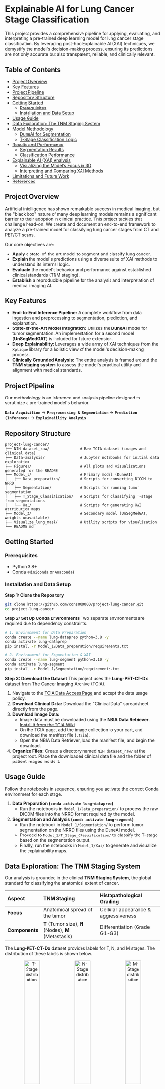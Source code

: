 # Explainable AI for Lung Cancer Stage Classification

This project provides a comprehensive pipeline for applying, evaluating, and interpreting a pre-trained deep learning model for lung cancer stage classification. By leveraging post-hoc Explainable AI (XAI) techniques, we demystify the model's decision-making process, ensuring its predictions are not only accurate but also transparent, reliable, and clinically relevant.

## Table of Contents
- [Project Overview](#project-overview)
- [Key Features](#key-features)
- [Project Pipeline](#project-pipeline)
- [Repository Structure](#repository-structure)
- [Getting Started](#getting-started)
  - [Prerequisites](#prerequisites)
  - [Installation and Data Setup](#installation-and-data-setup)
- [Usage Guide](#usage-guide)
- [Data Exploration: The TNM Staging System](#data-exploration-the-tnm-staging-system)
- [Model Methodology](#model-methodology)
  - [DuneAI for Segmentation](#duneai-for-segmentation)
  - [T-Stage Classification Logic](#t-stage-classification-logic)
- [Results and Performance](#results-and-performance)
  - [Segmentation Results](#segmentation-results)
  - [Classification Performance](#classification-performance)
- [Explainable AI (XAI) Analysis](#explainable-ai-xai-analysis)
  - [Visualizing the Model’s Focus in 3D](#visualizing-the-model’s-focus-in-3d)
  - [Interpreting and Comparing XAI Methods](#interpreting-and-comparing-xai-methods)
- [Limitations and Future Work](#limitations-and-future-work)
- [References](#references)

## Project Overview

Artificial intelligence has shown remarkable success in medical imaging, but the "black box" nature of many deep learning models remains a significant barrier to their adoption in clinical practice. This project tackles that challenge head-on. We create and document an end-to-end framework to analyze a pre-trained model for classifying lung cancer stages from CT and PET/CT scans.

Our core objectives are:
- **Apply** a state-of-the-art model to segment and classify lung cancer.
- **Explain** the model's predictions using a diverse suite of XAI methods to understand its internal logic.
- **Evaluate** the model's behavior and performance against established clinical standards (TNM staging).
- **Establish** a reproducible pipeline for the analysis and interpretation of medical imaging AI.

## Key Features
- **End-to-End Inference Pipeline:** A complete workflow from data ingestion and preprocessing to segmentation, prediction, and explanation.
- **State-of-the-Art Model Integration:** Utilizes the **DuneAI** model for tumor segmentation. An implementation for a second model (**UnSegMedGAT**) is included for future extension.
- **Deep Explainability:** Leverages a wide array of XAI techniques from the `Xplique` library for a holistic view of the model's decision-making process.
- **Clinically Grounded Analysis:** The entire analysis is framed around the **TNM staging system** to assess the model's practical utility and alignment with medical standards.

## Project Pipeline

Our methodology is an inference and analysis pipeline designed to scrutinize a pre-trained model's behavior.

**`Data Acquisition`** → **`Preprocessing & Segmentation`** → **`Prediction (Inference)`** → **`Explainability Analysis`**

## Repository Structure
```
project-lung-cancer/
├── NIH dataset_raw/              # Raw TCIA dataset (images and clinical data)
├── Data-analysis/                # Jupyter notebooks for initial data exploration
├── Figures/                      # All plots and visualizations generated for the README
├── Model_1/                      # Primary model (DuneAI)
│   ├── Data_preparation/         # Scripts for converting DICOM to NRRD
│   ├── Segmentation/             # Scripts for running tumor segmentation
│   ├── T_Stage_Classification/   # Scripts for classifying T-stage from segmentations
│   └── Xai/                      # Scripts for generating XAI attribution maps
├── Model_2/                      # Secondary model (UnSegMedGAT, weights unavailable)
├── Visualize_lung_mask/          # Utility scripts for visualization
└── README.md
```

## Getting Started

### Prerequisites
- Python 3.8+
- Conda (`Miniconda` or `Anaconda`)

### Installation and Data Setup

**Step 1: Clone the Repository**
```bash
git clone https://github.com/cons000000/project-lung-cancer.git
cd project-lung-cancer
```

**Step 2: Set Up Conda Environments**
Two separate environments are required due to dependency constraints.

```bash
# 1. Environment for Data Preparation
conda create --name lung-dataprep python=3.8 -y
conda activate lung-dataprep
pip install -r Model_1/Data_preparation/requirements.txt

# 2. Environment for Segmentation & XAI
conda create --name lung-segment python=3.10 -y
conda activate lung-segment
pip install -r Model_1/Segmentation/requirements.txt
```

**Step 3: Download the Dataset**
This project uses the **Lung-PET-CT-Dx** dataset from The Cancer Imaging Archive (TCIA).

1.  Navigate to the [TCIA Data Access Page](https://www.cancerimagingarchive.net/collection/lung-pet-ct-dx/) and accept the data usage policy.
2.  **Download Clinical Data:** Download the "Clinical Data" spreadsheet directly from the page.
3.  **Download Image Data:**
    *   Image data must be downloaded using the **NBIA Data Retriever**. [Install it from the TCIA Wiki](https://wiki.cancerimagingarchive.net/display/NBIA/Downloading+TCIA+Images#DownloadingTCIAImages-DownloadingtheNBIADataRetriever).
    *   On the TCIA page, add the image collection to your cart, and download the manifest file (`.tcia`).
    *   Open the NBIA Data Retriever, load the manifest file, and begin the download.
4.  **Organize Files:** Create a directory named `NIH dataset_raw/` at the project root. Place the downloaded clinical data file and the folder of patient images inside it.

## Usage Guide
Follow the notebooks in sequence, ensuring you activate the correct Conda environment for each stage.

1.  **Data Preparation (`conda activate lung-dataprep`)**
    - Run the notebooks in `Model_1/Data_preparation/` to process the raw DICOM files into the NRRD format required by the model.
2.  **Segmentation and Analysis (`conda activate lung-segment`)**
    - Run the notebook in `Model_1/Segmentation/` to perform tumor segmentation on the NRRD files using the DuneAI model.
    - Proceed to `Model_1/T_Stage_Classification/` to classify the T-stage based on the segmentation output.
    - Finally, run the notebooks in `Model_1/Xai/` to generate and visualize the explainability maps.

## Data Exploration: The TNM Staging System

Our analysis is grounded in the clinical **TNM Staging System**, the global standard for classifying the anatomical extent of cancer.

| Aspect         | TNM Staging                                 | Histopathological Grading          |
| :------------- | :------------------------------------------ | :--------------------------------- |
| **Focus**      | Anatomical spread of the tumor              | Cellular appearance & aggressiveness |
| **Components** | **T** (Tumor size), **N** (Nodes), **M** (Metastasis) | Differentiation (Grade G1-G3)      |

The **Lung-PET-CT-Dx** dataset provides labels for T, N, and M stages. The distribution of these labels is shown below.

<p align="center">
  <img src="Figures/chart2.svg" alt="T-Stage distribution" width="32%"/>
  <img src="Figures/chart1.svg" alt="N-Stage distribution" width="32%"/>
  <img src="Figures/chart3.svg" alt="M-Stage distribution" width="32%"/>
</p>
<p align="center">
  <b>Figure 1:</b> Distribution of ground truth labels for T-Stage, N-Stage, and M-Stage in the dataset.
</p>

## Model Methodology

### DuneAI for Segmentation
**DuneAI** is a deep learning model designed for the automated detection and segmentation of non-small cell lung cancer (NSCLC) in CT images. It relies on the **[precision-medicine-toolbox](https://github.com/primakov/precision-medicine-toolbox)** for data preprocessing.

- **Input Format:** NRRD files.
- **Preprocessing:** DICOM images are converted to NRRD using the provided scripts.

### T-Stage Classification Logic
The model first segments the tumor and calculates its size. This size is then mapped to a clinical T-stage according to established guidelines.

**Table 1: Mapping Tumor Size to T-Stage**
| T-Stage | Tumor Size                   |
| :------ | :--------------------------- |
| T1a     | ≤ 1 cm (≤ 10 mm)             |
| T1b     | > 1 cm and ≤ 2 cm (11–20 mm) |
| T1c     | > 2 cm and ≤ 3 cm (21–30 mm) |
| T2a     | > 3 cm and ≤ 4 cm (31–40 mm) |
| T2b     | > 4 cm and ≤ 5 cm (41–50 mm) |
| T3      | > 5 cm and ≤ 7 cm (51–70 mm) |
| T4      | > 7 cm (> 70 mm)             |

*Note: The ground truth dataset contains a mix of general labels (e.g., 'T2') and specific sub-stages (e.g., 'T2a'). This label granularity mismatch is a key challenge addressed in the performance analysis.*

## Results and Performance

### Segmentation Results
The DuneAI model processes each patient scan slice-by-slice to generate a 3D segmentation mask identifying the tumor.

<p align="center">
  <img src="Figures/output.png" alt="Model segmentation" width="70%"/>
  <br>
  <b>Figure 2:</b> Example of DuneAI segmentation results on a patient's middle CT slice, showing the original image, ground truth mask, and predicted mask.
</p>

### Classification Performance
The model's T-stage classification performance was evaluated using a confusion matrix. The matrix highlights the model's strengths and weaknesses in distinguishing between different cancer stages.

<p align="center">
  <img src="Figures/confusionmatrixoutput.png" alt="Confusion Matrix" width="60%"/>
</p>
<p align="center">
  <b>Figure 3:</b> Confusion Matrix showing model-predicted T-stages versus the actual T-stages from the dataset.
</p>

**Analysis of Classification Performance:**

- **Strongest Performance:** The model shows its highest confidence and accuracy in identifying the **T1c** stage, correctly classifying 24 cases.
- **Adjacent Stage Confusion:** A common pattern is the confusion between adjacent or near-adjacent stages, which is clinically understandable as it depends on precise size measurements. For example, actual **T1c** cases are frequently misclassified as **T1b** (13 cases) or **T2a** (20 cases). This indicates the model is identifying tumors of a similar size but the calculated diameter falls just across a classification boundary.
- **Handling of General vs. Specific Labels:** The ground truth contains general labels like '2' and '3', while the model predicts specific sub-stages. The model tends to overestimate the stage for these general labels; for example, actual **T2** cases are most often predicted as **T2b** (10), **T3** (16), or even **T4** (6). This highlights a challenge in reconciling different levels of label granularity.
- **Challenges with Smallest Tumors:** The model struggles significantly with the smallest tumors, failing to correctly identify any **T1a** cases, often classifying them as larger stages like **T1b** or **T1c**.

## Explainable AI (XAI) Analysis

### Visualizing the Model’s Focus in 3D

To truly trust a model, we must understand *how* it arrives at its conclusions. Since the model analyzes the CT scan slice by slice, we can apply XAI methods to each slice to create a sequence of attribution maps. This approach provides a pseudo-3D, volumetric understanding of the model's decision-making process, allowing us to see how its focus evolves across the depth of the tumor.

**Figure 4** presents these sequences for various XAI methods. The colored background highlights the slices containing the segmented tumor, where the model's attention is expected to be highest.

**Figure 4: Volumetric XAI Attribution Maps**
*The table below visualizes the model's focus across all relevant slices of a patient's scan for different XAI methods.*

| Method | Visualization | Description |
| :--- | :--- | :--- |
| **Saliency Map** | <img src="Figures/saliencyoutput.png" alt="Saliency explanation" width="100%"> | **Raw pixel influence.** Shows the gradient of the output with respect to the input pixels. It's fast but can be noisy. |
| **Gradient × Input** | <img src="Figures/gradientinputoutput.png" alt="Gradient x Input explanation" width="100%"> | **Influence combined with pixel intensity.** Weights the gradients by the input pixel values, highlighting influential bright/dark areas. |
| **Integrated Gradients** | <img src="Figures/integratedgradientsoutput.png" alt="Integrated Gradients explanation" width="100%"> | **Stable, cumulative pixel importance.** Aggregates gradients along a path from a baseline (black) image to the input, providing more robust and less noisy attributions. |
| **SmoothGrad** | <img src="Figures/smoothgradoutput.png" alt="SmoothGrad explanation" width="100%"> | **Noise-reduced explanation.** Averages saliency maps over multiple noisy copies of the input to produce a cleaner, more stable visualization. |
| **SquareGrad** | <img src="Figures/squaregradoutput.png" alt="SquareGrad explanation" width="100%"> | **Magnitude of influence.** Similar to SmoothGrad, but focuses on the magnitude of gradients, highlighting impactful regions regardless of positive/negative influence. |
| **VarGrad** | <img src="Figures/vargradoutput.png" alt="VarGrad explanation" width="100%"> | **Stability/uncertainty of model focus.** Measures the variance of gradients. Bright areas indicate regions where the model's focus is unstable or uncertain. |
| **Sobol Attribution** | <img src="Figures/SobolAttributionMethodoutput.png" alt="Sobol Attribution explanation" width="100%"> | **Importance including feature interactions.** A sophisticated method that captures not just individual pixel importance but also the contribution of interactions between pixels. |

### A Closer Look: Analysis of a Single Slice

While the volumetric view confirms consistency, a deep dive into a single, representative slice allows for a more granular comparison of the XAI methods. By examining how different techniques explain the same prediction, we can build a more nuanced and robust understanding of the model's behavior. Figure 5 shows the attribution maps for a central slice of the tumor, each revealing a different facet of the model's reasoning.

<!-- Composite Figure 5 with subfigures -->
<figure style="text-align: center;">
<div style="display: flex; flex-wrap: wrap; gap: 20px; justify-content: center;">
<!-- Column 1 -->
<div style="flex: 1; min-width: 300px;">
<!-- Subfigure 5a -->
<div style="margin-bottom: 30px;">
<img src="Figures/gradientinput18.png" alt="Gradient input" style="width: 100%; max-width: 400px;">
<p style="font-style: italic; margin-top: 8px;">(a) Gradient × Input</p>
</div>
Generated code
<!-- Subfigure 5b -->
  <div style="margin-bottom: 30px;">
    <img src="Figures/integratedgradient18.png" alt="Integrated gradient" style="width: 100%; max-width: 400px;">
    <p style="font-style: italic; margin-top: 8px;">(b) Integrated Gradients</p>
  </div>
  
  <!-- Subfigure 5c -->
  <div style="margin-bottom: 30px;">
    <img src="Figures/saliency18.png" alt="Saliency" style="width: 100%; max-width: 400px;">
    <p style="font-style: italic; margin-top: 8px;">(c) Saliency</p>
  </div>
</div>

<!-- Column 2 -->
<div style="flex: 1; min-width: 300px;">
  <!-- Subfigure 5d -->
  <div style="margin-bottom: 30px;">
    <img src="Figures/smoothgrad18.png" alt="SmoothGrad" style="width: 100%; max-width: 400px;">
    <p style="font-style: italic; margin-top: 8px;">(d) SmoothGrad</p>
  </div>
  
  <!-- Subfigure 5e -->
  <div style="margin-bottom: 30px;">
    <img src="Figures/sobol18.png" alt="Sobol attribution" style="width: 100%; max-width: 400px;">
    <p style="font-style: italic; margin-top: 8px;">(e) Sobol Attribution</p>
  </div>
  
  <!-- Subfigure 5f -->
  <div style="margin-bottom: 30px;">
    <img src="Figures/vargrad18.png" alt="VarGrad" style="width: 100%; max-width: 400px;">
    <p style="font-style: italic; margin-top: 8px;">(f) VarGrad</p>
  </div>
</div>
Use code with caution.
</div>
<figcaption style="margin-top: 1rem;"><b>Figure 5:</b> A comparison of attribution method visualizations for a single tumor slice.</figcaption>
</figure>

### Interpreting and Comparing XAI Methods

To build a compelling case for the model's trustworthiness, we integrate two complementary views: a holistic analysis of its focus across the entire tumor volume (Figure 4) and a granular examination of its logic on a representative slice (Figure 5).

The volumetric view confirms the model’s macro-level reliability. It demonstrates a stable and consistent focus that accurately tracks the tumor's anatomy from slice to slice, proving its reasoning is a continuous, logical process, not an isolated success.

The single-slice deep-dive then validates the model’s micro-level sophistication. Here, we see noisy Saliency maps (5c) refined into a sharp, confident focus by Integrated Gradients (5b). We can diagnose the model’s certainty through VarGrad’s low-variance signal (5f) and appreciate the complexity of its reasoning, which includes feature interactions captured by Sobol Attribution (5e).

Ultimately, this dual-pronged approach transforms a "black box" prediction into a transparent finding. The macro-view confirms what the model is looking at is consistently correct, while the micro-view validates how it is thinking is both precise and stable. 

## Limitations and Future Work

### Known Issues
- **Limited Model Comparison:** The analysis was restricted to **DuneAI**, as pre-trained weights for the alternative model (**UnSegMedGAT**) were not publicly available.
- **Dataset Imperfections:** A subset of image files in the public dataset were found to be corrupted or missing essential `z-spacing` metadata, requiring data cleaning and exclusion.
- **2D Slice-Based Analysis:** While our XAI analysis provides a pseudo-3D view, the model itself still operates on 2D slices, which may not fully capture complex 3D volumetric context.

### Future Work
- **Comparative Model Analysis:** Acquire weights for `Model_2` (UnSegMedGAT) to enable a direct performance and explainability comparison between different architectures.
- **True 3D Explainability:** Implement XAI methods designed specifically for 3D convolutional networks to generate a true 3D attribution map, moving beyond the slice-by-slice approximation.
- **Expand Model Repository:** Survey recent literature to identify and integrate other publicly available pre-trained models for a broader comparative study.

## References

#### Dataset
> Li, P., Wang, S., Li, T., Lu, J., HuangFu, Y., & Wang, D. (2020). *A Large-Scale CT and PET/CT Dataset for Lung Cancer Diagnosis (Lung-PET-CT-Dx) [Data set]*. The Cancer Imaging Archive. [https://doi.org/10.7937/TCIA.2020.NNC2-0461](https://doi.org/10.7937/TCIA.2020.NNC2-0461)

#### Models and Toolboxes
> Primakov, S. P., Ibrahim, A., van Timmeren, J. E., et al. (2022). Automated detection and segmentation of non-small cell lung cancer computed tomography images. *Nature Communications, 13*(1), 3423. [https://doi.org/10.1038/s41467-022-30841-3](https://doi.org/10.1038/s41467-022-30841-3)

> Primakov, S., Lavrova, E., Salahuddin, Z., Woodruff, H. C., & Lambin, P. (2022). *Precision-medicine-toolbox: An open-source python package for facilitation of quantitative medical imaging and radiomics analysis*. arXiv preprint arXiv:2202.13965. [https://arxiv.org/abs/2202.13965](https://arxiv.org/abs/2202.13965)

> Fel, T., Hervier, L., Vigouroux, D., et al. (2022). *Xplique: A Deep Learning Explainability Toolbox*. Workshop on Explainable Artificial Intelligence for Computer Vision (CVPR). [https://arxiv.org/abs/2204.13132](https://arxiv.org/abs/2204.13132)

#### Related Literature
> Ma, J., He, Y., Li, F., et al. (2024). Segment anything in medical images. *Nature Communications, 15*(1), 654. [https://doi.org/10.1038/s41467-024-44824-z](https://doi.org/10.1038/s41467-024-44824-z)